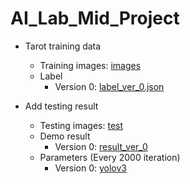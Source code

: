 # AI_Lab_Mid_Project

* Tarot training data
    * Training images: [images](https://drive.google.com/drive/folders/1BFJMue5FtOIt0e_bLsHMeyu8z_tA4O0I?usp=share_link)
    * Label
        * Version 0: [label_ver_0.json](https://github.com/JiaYouChen2003/AI_Lab_Mid_Project/blob/main/label_ver_0.json)

* Add testing result
    * Testing images: [test](https://github.com/JiaYouChen2003/AI_Lab_Mid_Project/tree/main/test)
    * Demo result
        * Version 0: [result_ver_0](https://github.com/JiaYouChen2003/AI_Lab_Mid_Project/tree/main/result_ver_0)
    * Parameters (Every 2000 iteration)
        * Version 0: [yolov3](https://drive.google.com/drive/folders/1SGLNG7v6cUEk-Vg1J3dInoE5dQisV2D4?usp=share_link)